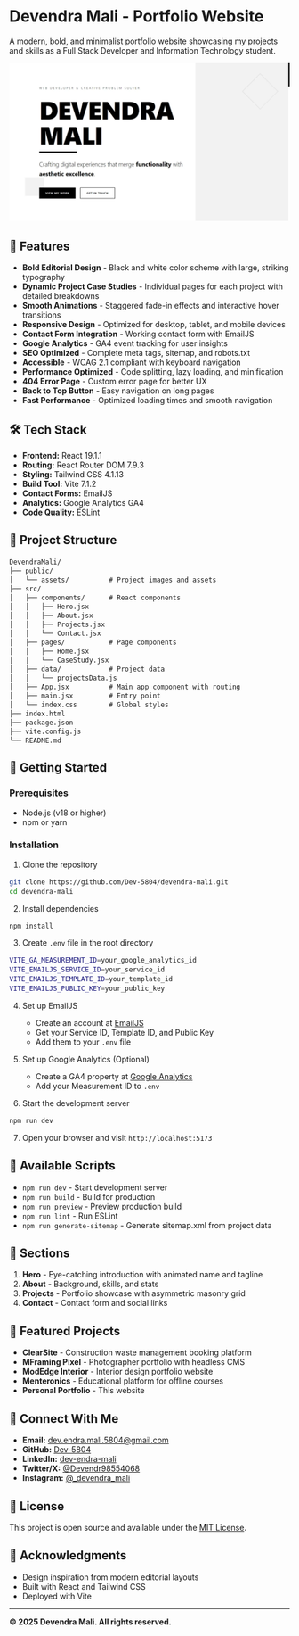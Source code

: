# Devendra Mali - Portfolio Website

A modern, bold, and minimalist portfolio website showcasing my projects and skills as a Full Stack Developer and Information Technology student.

![Portfolio Website Screenshot](./public/assets/potfolio/portfolio-hero.webp)

## 🌟 Features

- **Bold Editorial Design** - Black and white color scheme with large, striking typography
- **Dynamic Project Case Studies** - Individual pages for each project with detailed breakdowns
- **Smooth Animations** - Staggered fade-in effects and interactive hover transitions
- **Responsive Design** - Optimized for desktop, tablet, and mobile devices
- **Contact Form Integration** - Working contact form with EmailJS
- **Google Analytics** - GA4 event tracking for user insights
- **SEO Optimized** - Complete meta tags, sitemap, and robots.txt
- **Accessible** - WCAG 2.1 compliant with keyboard navigation
- **Performance Optimized** - Code splitting, lazy loading, and minification
- **404 Error Page** - Custom error page for better UX
- **Back to Top Button** - Easy navigation on long pages
- **Fast Performance** - Optimized loading times and smooth navigation

## 🛠️ Tech Stack

- **Frontend:** React 19.1.1
- **Routing:** React Router DOM 7.9.3
- **Styling:** Tailwind CSS 4.1.13
- **Build Tool:** Vite 7.1.2
- **Contact Forms:** EmailJS
- **Analytics:** Google Analytics GA4
- **Code Quality:** ESLint

## 📂 Project Structure

```
DevendraMali/
├── public/
│   └── assets/          # Project images and assets
├── src/
│   ├── components/      # React components
│   │   ├── Hero.jsx
│   │   ├── About.jsx
│   │   ├── Projects.jsx
│   │   └── Contact.jsx
│   ├── pages/           # Page components
│   │   ├── Home.jsx
│   │   └── CaseStudy.jsx
│   ├── data/            # Project data
│   │   └── projectsData.js
│   ├── App.jsx          # Main app component with routing
│   ├── main.jsx         # Entry point
│   └── index.css        # Global styles
├── index.html
├── package.json
├── vite.config.js
└── README.md
```

## 🚀 Getting Started

### Prerequisites

- Node.js (v18 or higher)
- npm or yarn

### Installation

1. Clone the repository
```bash
git clone https://github.com/Dev-5804/devendra-mali.git
cd devendra-mali
```

2. Install dependencies
```bash
npm install
```

3. Create `.env` file in the root directory
```bash
VITE_GA_MEASUREMENT_ID=your_google_analytics_id
VITE_EMAILJS_SERVICE_ID=your_service_id
VITE_EMAILJS_TEMPLATE_ID=your_template_id
VITE_EMAILJS_PUBLIC_KEY=your_public_key
```

4. Set up EmailJS
   - Create an account at [EmailJS](https://www.emailjs.com/)
   - Get your Service ID, Template ID, and Public Key
   - Add them to your `.env` file

5. Set up Google Analytics (Optional)
   - Create a GA4 property at [Google Analytics](https://analytics.google.com/)
   - Add your Measurement ID to `.env`

6. Start the development server
```bash
npm run dev
```

7. Open your browser and visit `http://localhost:5173`

## 📜 Available Scripts

- `npm run dev` - Start development server
- `npm run build` - Build for production
- `npm run preview` - Preview production build
- `npm run lint` - Run ESLint
- `npm run generate-sitemap` - Generate sitemap.xml from project data

## 🎨 Sections

1. **Hero** - Eye-catching introduction with animated name and tagline
2. **About** - Background, skills, and stats
3. **Projects** - Portfolio showcase with asymmetric masonry grid
4. **Contact** - Contact form and social links

## 📱 Featured Projects

- **ClearSite** - Construction waste management booking platform
- **MFraming Pixel** - Photographer portfolio with headless CMS
- **ModEdge Interior** - Interior design portfolio website
- **Menteronics** - Educational platform for offline courses
- **Personal Portfolio** - This website

## 🔗 Connect With Me

- **Email:** dev.endra.mali.5804@gmail.com
- **GitHub:** [Dev-5804](https://github.com/Dev-5804/)
- **LinkedIn:** [dev-endra-mali](https://www.linkedin.com/in/dev-endra-mali/)
- **Twitter/X:** [@Devendr98554068](https://x.com/Devendr98554068)
- **Instagram:** [@_devendra_mali](https://www.instagram.com/_devendra_mali/)

## 📄 License

This project is open source and available under the [MIT License](LICENSE).

## 🙏 Acknowledgments

- Design inspiration from modern editorial layouts
- Built with React and Tailwind CSS
- Deployed with Vite

---

**© 2025 Devendra Mali. All rights reserved.**
